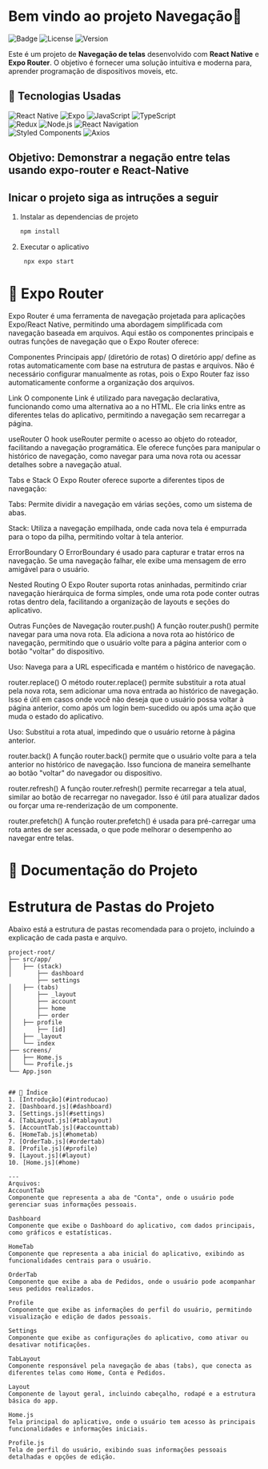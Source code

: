 # Bem vindo ao projeto Navegação👋

![Badge](https://img.shields.io/badge/Status-Ativo-brightgreen) ![License](https://img.shields.io/badge/License-MIT-blue) ![Version](https://img.shields.io/badge/Version-1.0.0-lightgrey)

Este é um projeto de **Navegação de telas** desenvolvido com **React Native** e **Expo Router**. O objetivo é fornecer uma solução intuitiva e moderna para, aprender programação de dispositivos moveis, etc.

## 🚀 Tecnologias Usadas

![React Native](https://img.shields.io/badge/React_Native-00B0FF?style=for-the-badge&logo=react&logoColor=white) ![Expo](https://img.shields.io/badge/Expo-000020?style=for-the-badge&logo=expo&logoColor=white)  ![JavaScript](https://img.shields.io/badge/JavaScript-F7DF1E?style=for-the-badge&logo=javascript&logoColor=black) 
![TypeScript](https://img.shields.io/badge/TypeScript-3178C6?style=for-the-badge&logo=typescript&logoColor=white)  
![Redux](https://img.shields.io/badge/Redux-764ABC?style=for-the-badge&logo=redux&logoColor=white)  ![Node.js](https://img.shields.io/badge/Node.js-339933?style=for-the-badge&logo=node.js&logoColor=white) 
![React Navigation](https://img.shields.io/badge/React_Navigation-00B0FF?style=for-the-badge&logo=react&logoColor=white)  
![Styled Components](https://img.shields.io/badge/Styled_Components-DB7093?style=for-the-badge&logo=styled-components&logoColor=white)  ![Axios](https://img.shields.io/badge/Axios-5A29E4?style=for-the-badge&logo=axios&logoColor=white)  



## Objetivo: Demonstrar a negação entre telas usando expo-router e React-Native

## Inicar o projeto siga as intruções a seguir

1. Instalar as dependencias de projeto

   ```bash
   npm install
   ```

2. Executar o aplicativo

   ```bash
    npx expo start
   ```
#   📌 Expo Router
Expo Router é uma ferramenta de navegação projetada para aplicações Expo/React Native, permitindo uma abordagem simplificada com navegação baseada em arquivos. Aqui estão os componentes principais e outras funções de navegação que o Expo Router oferece:

Componentes Principais
app/ (diretório de rotas)
O diretório app/ define as rotas automaticamente com base na estrutura de pastas e arquivos. Não é necessário configurar manualmente as rotas, pois o Expo Router faz isso automaticamente conforme a organização dos arquivos.

Link
O componente Link é utilizado para navegação declarativa, funcionando como uma alternativa ao a no HTML. Ele cria links entre as diferentes telas do aplicativo, permitindo a navegação sem recarregar a página.

useRouter
O hook useRouter permite o acesso ao objeto do roteador, facilitando a navegação programática. Ele oferece funções para manipular o histórico de navegação, como navegar para uma nova rota ou acessar detalhes sobre a navegação atual.

Tabs e Stack
O Expo Router oferece suporte a diferentes tipos de navegação:

Tabs: Permite dividir a navegação em várias seções, como um sistema de abas.

Stack: Utiliza a navegação empilhada, onde cada nova tela é empurrada para o topo da pilha, permitindo voltar à tela anterior.

ErrorBoundary
O ErrorBoundary é usado para capturar e tratar erros na navegação. Se uma navegação falhar, ele exibe uma mensagem de erro amigável para o usuário.

Nested Routing
O Expo Router suporta rotas aninhadas, permitindo criar navegação hierárquica de forma simples, onde uma rota pode conter outras rotas dentro dela, facilitando a organização de layouts e seções do aplicativo.

Outras Funções de Navegação
router.push()
A função router.push() permite navegar para uma nova rota. Ela adiciona a nova rota ao histórico de navegação, permitindo que o usuário volte para a página anterior com o botão "voltar" do dispositivo.

Uso: Navega para a URL especificada e mantém o histórico de navegação.

router.replace()
O método router.replace() permite substituir a rota atual pela nova rota, sem adicionar uma nova entrada ao histórico de navegação. Isso é útil em casos onde você não deseja que o usuário possa voltar à página anterior, como após um login bem-sucedido ou após uma ação que muda o estado do aplicativo.

Uso: Substitui a rota atual, impedindo que o usuário retorne à página anterior.

router.back()
A função router.back() permite que o usuário volte para a tela anterior no histórico de navegação. Isso funciona de maneira semelhante ao botão "voltar" do navegador ou dispositivo.

router.refresh()
A função router.refresh() permite recarregar a tela atual, similar ao botão de recarregar no navegador. Isso é útil para atualizar dados ou forçar uma re-renderização de um componente.

router.prefetch()
A função router.prefetch() é usada para pré-carregar uma rota antes de ser acessada, o que pode melhorar o desempenho ao navegar entre telas.


# 📌 Documentação do Projeto

# Estrutura de Pastas do Projeto

Abaixo está a estrutura de pastas recomendada para o projeto, incluindo a explicação de cada pasta e arquivo.

````plaintext
project-root/
├── src/app/
│   ├── (stack)
│       ├── dashboard
        ├── settings
│   ├── (tabs)
│       ├── _layout
│       ├── account
│       ├── home
│       ├── order
│   ├── profile
│       ├── [id]
│   ├── _layout
│   └── index
├── screens/
│   ├── Home.js
│   └── Profile.js
└── App.json


## 📑 Índice
1. [Introdução](#introducao)
2. [Dashboard.js](#dashboard)
3. [Settings.js](#settings)
4. [TabLayout.js](#tablayout)
5. [AccountTab.js](#accounttab)
6. [HomeTab.js](#hometab)
7. [OrderTab.js](#ordertab)
8. [Profile.js](#profile)
9. [Layout.js](#layout)
10. [Home.js](#home)

---
Arquivos:
AccountTab
Componente que representa a aba de "Conta", onde o usuário pode gerenciar suas informações pessoais.

Dashboard
Componente que exibe o Dashboard do aplicativo, com dados principais, como gráficos e estatísticas.

HomeTab
Componente que representa a aba inicial do aplicativo, exibindo as funcionalidades centrais para o usuário.

OrderTab
Componente que exibe a aba de Pedidos, onde o usuário pode acompanhar seus pedidos realizados.

Profile
Componente que exibe as informações do perfil do usuário, permitindo visualização e edição de dados pessoais.

Settings
Componente que exibe as configurações do aplicativo, como ativar ou desativar notificações.

TabLayout
Componente responsável pela navegação de abas (tabs), que conecta as diferentes telas como Home, Conta e Pedidos.

Layout
Componente de layout geral, incluindo cabeçalho, rodapé e a estrutura básica do app.

Home.js
Tela principal do aplicativo, onde o usuário tem acesso às principais funcionalidades e informações iniciais.

Profile.js
Tela de perfil do usuário, exibindo suas informações pessoais detalhadas e opções de edição.
